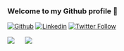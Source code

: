 ### Welcome to my Github profile 👋

[![Github](https://img.shields.io/badge/-Github-000?style=flat&logo=Github&logoColor=white)](https://github.com/Mitdralla/)
[![Linkedin](https://img.shields.io/badge/-LinkedIn-blue?style=flat&logo=Linkedin&logoColor=white)](https://www.linkedin.com/in/TimAllard/)
[![Twitter Follow](https://img.shields.io/twitter/follow/TimAllard?style=social)](https://twitter.com/intent/user?screen_name=TimAllard)

<img align="center" src="https://github-readme-stats.vercel.app/api?username=mitdralla&show_icons=true&theme=default" style="padding-right:0px !important;"/>


<img align="center" src="https://github-readme-stats.vercel.app/api/top-langs/?username=mitdralla&layout=compact" style="padding-left:20px !important;" />

<!--
**mitdralla/mitdralla** is a ✨ _special_ ✨ repository because its `README.md` (this file) appears on your GitHub profile.
